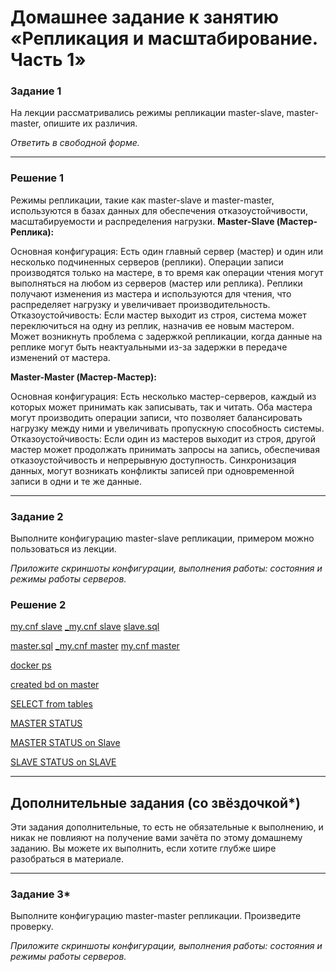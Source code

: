 # Домашнее задание к занятию «Репликация и масштабирование. Часть 1»


### Задание 1

На лекции рассматривались режимы репликации master-slave, master-master, опишите их различия.

*Ответить в свободной форме.*

---
### Решение 1
Режимы репликации, такие как master-slave и master-master, используются в базах данных для обеспечения отказоустойчивости, масштабируемости и распределения нагрузки.
**Master-Slave (Мастер-Реплика):**

Основная конфигурация: Есть один главный сервер (мастер) и один или несколько подчиненных серверов (реплики).
Операции записи производятся только на мастере, в то время как операции чтения могут выполняться на любом из серверов (мастер или реплика). Реплики получают изменения из мастера и используются для чтения, что распределяет нагрузку и увеличивает производительность.
Отказоустойчивость: Если мастер выходит из строя, система может переключиться на одну из реплик, назначив ее новым мастером.
Может возникнуть проблема с задержкой репликации, когда данные на реплике могут быть неактуальными из-за задержки в передаче изменений от мастера.

**Master-Master (Мастер-Мастер):**

Основная конфигурация: Есть несколько мастер-серверов, каждый из которых может принимать как записывать, так и читать.
Оба мастера могут производить операции записи, что позволяет балансировать нагрузку между ними и увеличивать пропускную способность системы.
Отказоустойчивость: Если один из мастеров выходит из строя, другой мастер может продолжать принимать запросы на запись, обеспечивая отказоустойчивость и непрерывную доступность.
Синхронизация данных, могут возникать конфликты записей при одновременной записи в одни и те же данные.

---

### Задание 2

Выполните конфигурацию master-slave репликации, примером можно пользоваться из лекции.

*Приложите скриншоты конфигурации, выполнения работы: состояния и режимы работы серверов.*

### Решение 2

[my.cnf slave](https://github.com/sash3939/Replication1/assets/156709540/0a2fa39c-38dd-4fd9-b475-f2f11b75cb33)
[_my.cnf slave](https://github.com/sash3939/Replication1/assets/156709540/00d2cdc9-b19e-40fb-bdd0-9d4f39637c60)
[slave.sql](https://github.com/sash3939/Replication1/assets/156709540/5f1777df-7ca8-4282-a156-677f7a9e0cf6)

[master.sql](https://github.com/sash3939/Replication1/assets/156709540/f78fa4ad-5296-4ba0-9238-3ec1a5f6be59)
[_my.cnf master](https://github.com/sash3939/Replication1/assets/156709540/399dd5db-0405-4aaf-be0a-f16112d4136a)
[my.cnf master](https://github.com/sash3939/Replication1/assets/156709540/b4af030d-34f0-41d1-b553-fa2cd642da2a)

[docker ps](https://github.com/sash3939/Replication1/assets/156709540/a7a5d27d-12a8-4539-9849-9ecbf99166bd)

[created bd on master](https://github.com/sash3939/Replication1/assets/156709540/2b6edd66-0864-4887-9f83-4d83f1d0debf)

[SELECT from tables](https://github.com/sash3939/Replication1/assets/156709540/cc652eb5-fecb-41d6-b70c-daef57a9817c)

[MASTER STATUS](https://github.com/sash3939/Replication1/assets/156709540/c6f2ae2f-d5d1-4db2-a2e5-e9fbc27c45c0)

[MASTER STATUS on Slave](https://github.com/sash3939/Replication1/assets/156709540/c9601111-3433-4738-8624-6ca960c0e0b2)

[SLAVE STATUS on SLAVE](https://github.com/sash3939/Replication1/assets/156709540/8e64d4ae-adf7-4fec-a41b-3ca3691f6770)


---


## Дополнительные задания (со звёздочкой*)
Эти задания дополнительные, то есть не обязательные к выполнению, и никак не повлияют на получение вами зачёта по этому домашнему заданию. Вы можете их выполнить, если хотите глубже шире разобраться в материале.

---

### Задание 3* 

Выполните конфигурацию master-master репликации. Произведите проверку.

*Приложите скриншоты конфигурации, выполнения работы: состояния и режимы работы серверов.*
